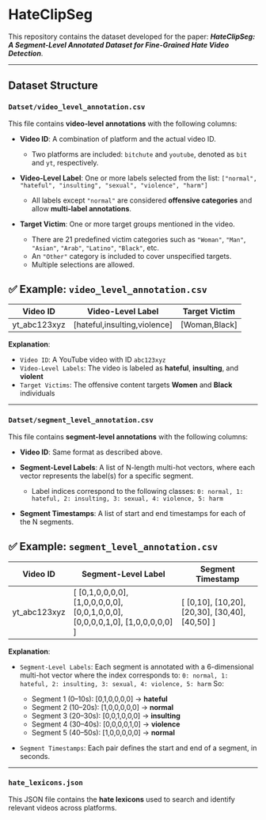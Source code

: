 
# HateClipSeg

This repository contains the dataset developed for the paper:
***HateClipSeg: A Segment-Level Annotated Dataset for Fine-Grained Hate Video Detection***.

---

## Dataset Structure

### `Datset/video_level_annotation.csv`

This file contains **video-level annotations** with the following columns:

* **Video ID**: A combination of platform and the actual video ID.

  * Two platforms are included: `bitchute` and `youtube`, denoted as `bit` and `yt`, respectively.

* **Video-Level Label**: One or more labels selected from the list:
  `["normal", "hateful", "insulting", "sexual", "violence", "harm"]`

  * All labels except `"normal"` are considered **offensive categories** and allow **multi-label annotations**.

* **Target Victim**: One or more target groups mentioned in the video.

  * There are 21 predefined victim categories such as `"Woman"`, `"Man"`, `"Asian"`, `"Arab"`, `"Latino"`, `"Black"`, etc.
  * An `"Other"` category is included to cover unspecified targets.
  * Multiple selections are allowed.

## ✅ Example: `video_level_annotation.csv`

| Video ID      | Video-Level Label         | Target Victim |
| ------------- | -------------------------- | -------------- |
| yt\_abc123xyz | [hateful,insulting,violence] | [Woman,Black]    |

**Explanation**:

* `Video ID`: A YouTube video with ID `abc123xyz`
* `Video-Level Labels`: The video is labeled as **hateful**, **insulting**, and **violent**
* `Target Victims`: The offensive content targets **Women** and **Black** individuals

---

### `Datset/segment_level_annotation.csv`

This file contains **segment-level annotations** with the following columns:

* **Video ID**: Same format as described above.

* **Segment-Level Labels**: A list of N-length multi-hot vectors, where each vector represents the label(s) for a specific segment.

  * Label indices correspond to the following classes:
    `0: normal, 1: hateful, 2: insulting, 3: sexual, 4: violence, 5: harm`

* **Segment Timestamps**: A list of start and end timestamps for each of the N segments.


## ✅ Example: `segment_level_annotation.csv`

| Video ID      | Segment-Level Label                                                                | Segment Timestamp                                   |
| ------------- | ----------------------------------------------------------------------------------- | ---------------------------------------------------- |
| yt\_abc123xyz | \[ \[0,1,0,0,0,0], \[1,0,0,0,0,0], \[0,0,1,0,0,0], \[0,0,0,0,1,0], \[1,0,0,0,0,0] ] | \[ \[0,10], \[10,20], \[20,30], \[30,40], \[40,50] ] |

**Explanation**:

* `Segment-Level Labels`: Each segment is annotated with a 6-dimensional multi-hot vector where the index corresponds to:
  `0: normal, 1: hateful, 2: insulting, 3: sexual, 4: violence, 5: harm`
  So:

  * Segment 1 (0–10s): \[0,1,0,0,0,0] → **hateful**
  * Segment 2 (10–20s): \[1,0,0,0,0,0] → **normal**
  * Segment 3 (20–30s): \[0,0,1,0,0,0] → **insulting**
  * Segment 4 (30–40s): \[0,0,0,0,1,0] → **violence**
  * Segment 5 (40–50s): \[1,0,0,0,0,0] → **normal**

* `Segment Timestamps`: Each pair defines the start and end of a segment, in seconds.

---

### `hate_lexicons.json`

This JSON file contains the **hate lexicons** used to search and identify relevant videos across platforms.

